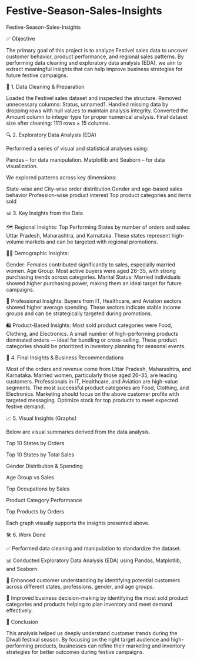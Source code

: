 # Festive-Season-Sales-Insights

Festive-Season-Sales-Insights

✅ Objective

The primary goal of this project is to analyze Festivel sales data to uncover customer behavior, product performance, and regional sales patterns. By performing data cleaning and exploratory data analysis (EDA), we aim to extract meaningful insights that can help improve business strategies for future festive campaigns.

🧹 1. Data Cleaning & Preparation

Loaded the Festivel sales dataset and inspected the structure.
Removed unnecessary columns: Status, unnamed1.
Handled missing data by dropping rows with null values to maintain analysis integrity.
Converted the Amount column to integer type for proper numerical analysis.
Final dataset size after cleaning: 1111 rows × 15 columns.

🔍 2. Exploratory Data Analysis (EDA)

Performed a series of visual and statistical analyses using:

Pandas – for data manipulation.
Matplotlib and Seaborn – for data visualization.

We explored patterns across key dimensions:

State-wise and City-wise order distribution
Gender and age-based sales behavior
Profession-wise product interest
Top product categories and items sold

📊 3. Key Insights from the Data

🗺️ Regional Insights:
Top Performing States by number of orders and sales:
Uttar Pradesh, Maharashtra, and Karnataka.
These states represent high-volume markets and can be targeted with regional promotions.

👩‍💼 Demographic Insights:

Gender: Females contributed significantly to sales, especially married women.
Age Group: Most active buyers were aged 26–35, with strong purchasing trends across categories.
Marital Status: Married individuals showed higher purchasing power, making them an ideal target for future campaigns.

🏢 Professional Insights:
Buyers from IT, Healthcare, and Aviation sectors showed higher average spending.
These sectors indicate stable income groups and can be strategically targeted during promotions.

🛍️ Product-Based Insights:
Most sold product categories were Food, Clothing, and Electronics.
A small number of high-performing products dominated orders — ideal for bundling or cross-selling.
These product categories should be prioritized in inventory planning for seasonal events.

🧠 4. Final Insights & Business Recommendations

Most of the orders and revenue come from Uttar Pradesh, Maharashtra, and Karnataka.
Married women, particularly those aged 26–35, are leading customers.
Professionals in IT, Healthcare, and Aviation are high-value segments.
The most successful product categories are Food, Clothing, and Electronics.
Marketing should focus on the above customer profile with targeted messaging.
Optimize stock for top products to meet expected festive demand.

📈 5. Visual Insights (Graphs)

Below are visual summaries derived from the data analysis.

Top 10 States by Orders

Top 10 States by Total Sales

Gender Distribution & Spending

Age Group vs Sales

Top Occupations by Sales

Product Category Performance

Top Products by Orders

Each graph visually supports the insights presented above.


🛠️ 6. Work Done 

✅ Performed data cleaning and manipulation to standardize the dataset.

📊 Conducted Exploratory Data Analysis (EDA) using Pandas, Matplotlib, and Seaborn.

🧠 Enhanced customer understanding by identifying potential customers across different states, professions, gender, and age groups.

💼 Improved business decision-making by identifying the most sold product categories and products helping to plan inventory and meet demand effectively.


📌 Conclusion

This analysis helped us deeply understand customer trends during the Diwali festival season. By focusing on the right target audience and high-performing products, businesses can refine their marketing and inventory strategies for better outcomes during festive campaigns.
